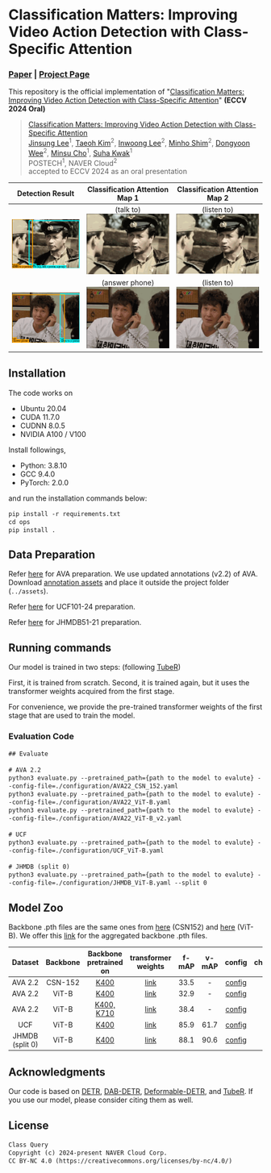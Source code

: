 # Classification Matters: Improving Video Action Detection with Class-Specific Attention

### [Paper](https://arxiv.org/abs/2407.19698) | [Project Page](https://jinsingsangsung.github.io/ClassificationMatters/)


This repository is the official implementation of "[Classification Matters: Improving Video Action Detection with Class-Specific Attention](https://arxiv.org/abs/2407.19698)" **(ECCV 2024 Oral)**
> [Classification Matters: Improving Video Action Detection with Class-Specific Attention](https://arxiv.org/abs/2407.19698)   
> [Jinsung Lee](http://jinsingsangsung.github.io)<sup>1</sup>, 
[Taeoh Kim](https://taeoh-kim.github.io)<sup>2</sup>,
[Inwoong Lee](https://scholar.google.co.kr/citations?user=cfl4xNMAAAAJ&hl=ko)<sup>2</sup>,
[Minho Shim](https://research.minhoshim.com)<sup>2</sup>,
[Dongyoon Wee](https://scholar.google.com/citations?user=oEKX8h0AAAAJ&hl=ko)<sup>2</sup>,
[Minsu Cho](https://cvlab.postech.ac.kr/~mcho)<sup>1</sup>,
[Suha Kwak](https://suhakwak.github.io/)<sup>1</sup>\
> POSTECH<sup>1</sup>, NAVER Cloud<sup>2</sup>\
> accepted to ECCV 2024 as an oral presentation 

Detection Result           |  Classification Attention Map 1  | Classification Attention Map 2  |
:-------------------------:|:--------------------:|:--------------------------:|
$~~~~~~$  $~~~~~~$  ![demo1](./assets/demo1.gif)  |  (talk to) ![demo_attn1](./assets/demo1_attn1.gif) | (listen to) ![demo_attn11](./assets/demo1_attn2.gif)|
$~~~~~~$  $~~~~~~$  ![demo2](./assets/demo2.gif) | (answer phone) ![demo2_attn2](./assets/demo2_attn1.gif) | $~~~~$ (listen to) $~~~~$ ![demo2_attn1](./assets/demo2_attn2.gif) | 


## Installation

  The code works on 
  - Ubuntu 20.04
  - CUDA 11.7.0
  - CUDNN 8.0.5
  - NVIDIA A100 / V100

  Install followings,
  - Python: 3.8.10
  - GCC 9.4.0
  - PyTorch: 2.0.0

  and run the installation commands below:
  ```
  pip install -r requirements.txt
  cd ops
  pip install .
  ```

## Data Preparation

Refer [here](https://github.com/facebookresearch/SlowFast/blob/main/slowfast/datasets/DATASET.md) for AVA preparation.
We use updated annotations (v2.2) of AVA. Download [annotation assets](https://drive.google.com/drive/folders/1irXt04gtqe7jmQ1V79dRB_zRjKVi4gb0?usp=share_link) and place it outside the project folder (``../assets``).

Refer [here](https://github.com/open-mmlab/mmaction2/tree/main/tools/data/ucf101_24) for UCF101-24 preparation.

Refer [here](https://github.com/open-mmlab/mmaction2/blob/main/tools/data/jhmdb/README.md) for JHMDB51-21 preparation.

## Running commands

Our model is trained in two steps: (following [TubeR](https://github.com/amazon-science/tubelet-transformer))

First, it is trained from scratch.
Second, it is trained again, but it uses the transformer weights acquired from the first stage.

For convenience, we provide the pre-trained transformer weights of the first stage that are used to train the model.


### Evaluation Code

```
## Evaluate

# AVA 2.2
python3 evaluate.py --pretrained_path={path to the model to evalute} --config-file=./configuration/AVA22_CSN_152.yaml
python3 evaluate.py --pretrained_path={path to the model to evalute} --config-file=./configuration/AVA22_ViT-B.yaml
python3 evaluate.py --pretrained_path={path to the model to evalute} --config-file=./configuration/AVA22_ViT-B_v2.yaml

# UCF
python3 evaluate.py --pretrained_path={path to the model to evalute} --config-file=./configuration/UCF_ViT-B.yaml

# JHMDB (split 0)
python3 evaluate.py --pretrained_path={path to the model to evalute} --config-file=./configuration/JHMDB_ViT-B.yaml --split 0

```


## Model Zoo

Backbone .pth files are the same ones from [here](https://github.com/amazon-science/tubelet-transformer/tree/main) (CSN152) and [here](https://github.com/MCG-NJU/STMixer) (ViT-B).
We offer this [link](https://drive.google.com/file/d/1mZ_RoJnf24Z6B9OnhDaDoGaFAEdsuEbG/view?usp=share_link) for the aggregated backbone .pth files.
    
  | Dataset | Backbone | Backbone pretrained on | transformer weights | f-mAP | v-mAP | config | checkpoint |
  | :---: | :---: | :-----: | :-----: | :---: | :---: | :---: | :---: |
  | AVA 2.2 | CSN-152 | [K400](https://drive.google.com/file/d/1MzwteHH-1yuMnFb8vRBQDvngV1Zl-d3z/view) | [link](https://drive.google.com/file/d/1whAFMjl1EMe05iXzsYLrW5QBuijsNLc-/view?usp=share_link) | 33.5 | - | [config](configuration/AVA22_CSN152.yaml) | [link](https://drive.google.com/file/d/1wSudYUPZqYoyRaXhXmZCIKB3A-OoKjb1/view?usp=share_link) |
  | AVA 2.2 | ViT-B | [K400](https://drive.google.com/file/d/1MzwteHH-1yuMnFb8vRBQDvngV1Zl-d3z/view) | [link](https://drive.google.com/file/d/1whAFMjl1EMe05iXzsYLrW5QBuijsNLc-/view?usp=share_link) | 32.9 | - | [config](configuration/AVA22_ViT-B.yaml) | [link](https://drive.google.com/file/d/1CHh3raut--38qZ7lvBiqAQD3YPMGQFBX/view?usp=share_link) |
  | AVA 2.2 | ViT-B | [K400, K710](https://pjlab-gvm-data.oss-cn-shanghai.aliyuncs.com/internvideo/distill/vit_b_k710_dl_from_giant.pth) | [link](https://drive.google.com/file/d/1whAFMjl1EMe05iXzsYLrW5QBuijsNLc-/view?usp=share_link) | 38.4 | - | [config](configuration/AVA22_ViT-B_v2.yaml) | [link](https://drive.google.com/file/d/1aRuiCigddeU7F08TQ9-dmKUa81UygmCs/view?usp=share_link) |
  | UCF | ViT-B | [K400](https://drive.google.com/file/d/1MzwteHH-1yuMnFb8vRBQDvngV1Zl-d3z/view) | [link](https://drive.google.com/file/d/1n45GStSoGMpBPZjJdGUlN1sfyZvEMbfb/view?usp=share_link) | 85.9 | 61.7 | [config](configuration/UCF_ViT-B.yaml) | [link](https://drive.google.com/file/d/1qXtmqJHKjEVA7g5BAkg3B6dYh7CXVMC9/view?usp=share_link) |
  | JHMDB (split 0)| ViT-B | [K400](https://drive.google.com/file/d/1MzwteHH-1yuMnFb8vRBQDvngV1Zl-d3z/view) | [link](https://drive.google.com/file/d/1SILHgfZdh81YRm3g5BsIvHgAmy5H3api/view?usp=share_link) | 88.1 | 90.6 | [config](configuration/JHMDB_ViT-B.yaml) | [link](https://drive.google.com/file/d/1JNEIgikJd8qE0jHI9fQPTxWNtHE5eXOq/view?usp=share_link) |
  
## Acknowledgments
Our code is based on [DETR](https://github.com/facebookresearch/detr), [DAB-DETR](https://github.com/IDEA-Research/DAB-DETR), [Deformable-DETR](https://github.com/fundamentalvision/Deformable-DETR), and [TubeR](https://github.com/amazon-science/tubelet-transformer).
If you use our model, please consider citing them as well.

## License
```
Class Query
Copyright (c) 2024-present NAVER Cloud Corp.
CC BY-NC 4.0 (https://creativecommons.org/licenses/by-nc/4.0/) 
```
